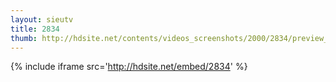 ```yaml
---
layout: sieutv
title: 2834
thumb: http://hdsite.net/contents/videos_screenshots/2000/2834/preview_360p.mp4.jpg
---
```

{% include iframe src='http://hdsite.net/embed/2834' %}
 
